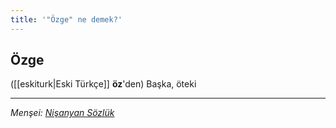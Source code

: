 ```yaml
---
title: '"Özge" ne demek?'
---
```


## Özge
([[eskiturk|Eski Türkçe]] **öz**'den) Başka, öteki

---
*Menşei: [Nişanyan Sözlük](https://www.nisanyansozluk.com/kelime/%C3%B6zge)*